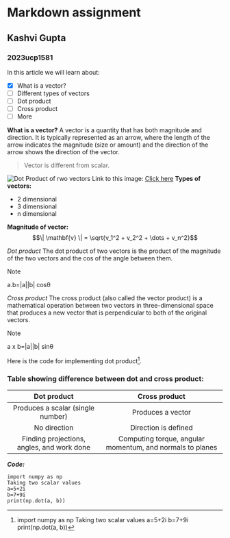 # Markdown assignment
## Kashvi Gupta
### 2023ucp1581

In this article we will learn about:
- [x] What is a vector?
- [ ] Different types of vectors
- [ ] Dot product
- [ ] Cross product
- [ ] More

**What is a vector?**
A vector is a quantity that has both magnitude and direction. It is typically represented as an arrow, where the length of the arrow indicates the magnitude (size or amount) and the direction of the arrow shows the direction of the vector.
>Vector is different from scalar.

![Dot Product of rwo vectors](https://mathinsight.org/media/image/image/vector_a_plus_b.png)
Link to this image: [Click here](https://mathinsight.org/media/image/image/vector_a_plus_b.png)
**Types of vectors:**
- 2 dimensional
- 3 dimensional
- n dimensional

**Magnitude of vector:**
$$\| \mathbf{v} \| = \sqrt{v_1^2 + v_2^2 + \dots + v_n^2}$$

*Dot product*
The dot product of two vectors is the product of the magnitude of the two vectors and the cos of the angle between them.
>[!NOTE]
>a.b=|a||b| cosθ

*Cross product*
The cross product (also called the vector product) is a mathematical operation between two vectors in three-dimensional space that produces a new vector that is perpendicular to both of the original vectors.
>[!NOTE]
>a x b=|a||b| sinθ

Here is the code for implementing dot product[^1].
[^1]: import numpy as np 
Taking two scalar values 
a=5+2i
b=7+9i
print(np.dot(a, b))

### Table showing difference between dot and cross product:

|Dot product|Cross product|
|:---:|:---:|
|Produces a scalar (single number)|Produces a vector|
|No direction|Direction is defined|
|Finding projections, angles, and work done|Computing torque, angular momentum, and normals to planes|

***Code:***
```
import numpy as np 
Taking two scalar values 
a=5+2i
b=7+9i
print(np.dot(a, b))
```

